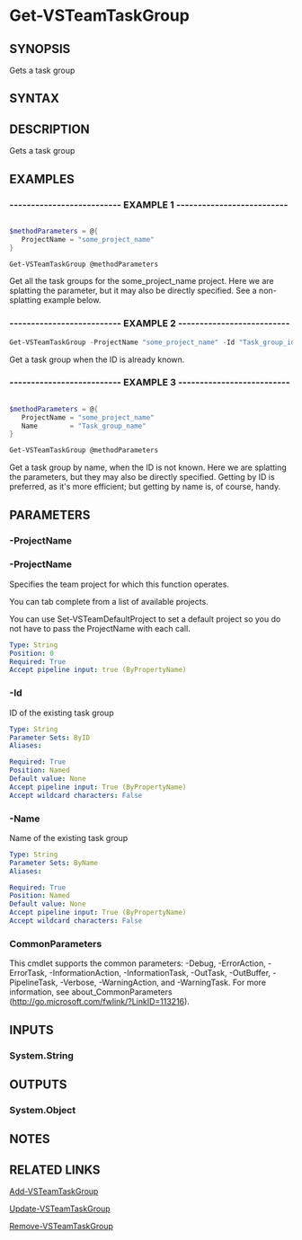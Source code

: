 


# Get-VSTeamTaskGroup

## SYNOPSIS

Gets a task group

## SYNTAX

## DESCRIPTION

Gets a task group

## EXAMPLES

### -------------------------- EXAMPLE 1 --------------------------

```powershell

$methodParameters = @{
   ProjectName = "some_project_name"
}

Get-VSTeamTaskGroup @methodParameters
```

Get all the task groups for the some_project_name project.  Here we are splatting the parameter, but it may also be directly specified.  See a non-splatting example below.

### -------------------------- EXAMPLE 2 --------------------------

```powershell
Get-VSTeamTaskGroup -ProjectName "some_project_name" -Id "Task_group_id"
```

Get a task group when the ID is already known.

### -------------------------- EXAMPLE 3 --------------------------

```powershell

$methodParameters = @{
   ProjectName = "some_project_name"
   Name        = "Task_group_name"
}

Get-VSTeamTaskGroup @methodParameters
```

Get a task group by name, when the ID is not known.  Here we are splatting the parameters, but they may also be directly specified.  Getting by ID is preferred, as it's more efficient; but getting by name is, of course, handy.

## PARAMETERS

### -ProjectName

### -ProjectName

Specifies the team project for which this function operates.

You can tab complete from a list of available projects.

You can use Set-VSTeamDefaultProject to set a default project so
you do not have to pass the ProjectName with each call.

```yaml
Type: String
Position: 0
Required: True
Accept pipeline input: true (ByPropertyName)
```

### -Id

ID of the existing task group

```yaml
Type: String
Parameter Sets: ByID
Aliases:

Required: True
Position: Named
Default value: None
Accept pipeline input: True (ByPropertyName)
Accept wildcard characters: False
```

### -Name

Name of the existing task group

```yaml
Type: String
Parameter Sets: ByName
Aliases:

Required: True
Position: Named
Default value: None
Accept pipeline input: True (ByPropertyName)
Accept wildcard characters: False
```

### CommonParameters

This cmdlet supports the common parameters: -Debug, -ErrorAction, -ErrorTask, -InformationAction, -InformationTask, -OutTask, -OutBuffer, -PipelineTask, -Verbose, -WarningAction, and -WarningTask.
For more information, see about_CommonParameters (http://go.microsoft.com/fwlink/?LinkID=113216).

## INPUTS

### System.String

## OUTPUTS

### System.Object

## NOTES

## RELATED LINKS

[Add-VSTeamTaskGroup](Add-VSTeamTaskGroup.md)

[Update-VSTeamTaskGroup](Update-VSTeamTaskGroup.md)

[Remove-VSTeamTaskGroup](Remove-VSTeamTaskGroup.md)
